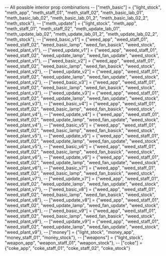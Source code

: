 -- All possible interior prop combinations 
-- ["meth_basic"] = {"light_stock", "meth_app", "meth_staff_01", "meth_staff_02", "meth_basic_lab_01", "meth_basic_lab_02", "meth_basic_lab_01_2", "meth_basic_lab_02_2", "meth_stock"},
-- ["meth_update"] = {"light_stock", "meth_app", "meth_staff_01", "meth_staff_02", "meth_update_lab_01", "meth_update_lab_02", "meth_update_lab_01_2", "meth_update_lab_02_2", "meth_stock"},
-- ["weed_basic_v1"] = {"weed_app", "weed_staff_01", "weed_staff_02", "weed_basic_lamp", "weed_fan_basick", "weed_stock", "weed_plant_v1"},
-- ["weed_update_v1"] = {"weed_app", "weed_staff_01", "weed_staff_02", "weed_update_lamp", "weed_fan_update", "weed_stock", "weed_plant_v1"},
-- ["weed_basic_v2"] = {"weed_app", "weed_staff_01", "weed_staff_02", "weed_basic_lamp", "weed_fan_basick", "weed_stock", "weed_plant_v2"},
-- ["weed_update_v2"] = {"weed_app", "weed_staff_01", "weed_staff_02", "weed_update_lamp", "weed_fan_update", "weed_stock", "weed_plant_v2"},
-- ["weed_basic_v3"] = {"weed_app", "weed_staff_01", "weed_staff_02", "weed_basic_lamp", "weed_fan_basick", "weed_stock", "weed_plant_v3"},
-- ["weed_update_v3"] = {"weed_app", "weed_staff_01", "weed_staff_02", "weed_update_lamp", "weed_fan_update", "weed_stock", "weed_plant_v3"},
-- ["weed_basic_v4"] = {"weed_app", "weed_staff_01", "weed_staff_02", "weed_basic_lamp", "weed_fan_basick", "weed_stock", "weed_plant_v4"},
-- ["weed_update_v4"] = {"weed_app", "weed_staff_01", "weed_staff_02", "weed_update_lamp", "weed_fan_update", "weed_stock", "weed_plant_v4"},
-- ["weed_basic_v5"] = {"weed_app", "weed_staff_01", "weed_staff_02", "weed_basic_lamp", "weed_fan_basick", "weed_stock", "weed_plant_v5"},
-- ["weed_update_v5"] = {"weed_app", "weed_staff_01", "weed_staff_02", "weed_update_lamp", "weed_fan_update", "weed_stock", "weed_plant_v5"},
-- ["weed_basic_v6"] = {"weed_app", "weed_staff_01", "weed_staff_02", "weed_basic_lamp", "weed_fan_basick", "weed_stock", "weed_plant_v6"},
-- ["weed_update_v6"] = {"weed_app", "weed_staff_01", "weed_staff_02", "weed_update_lamp", "weed_fan_update", "weed_stock", "weed_plant_v6"},
-- ["weed_basic_v7"] = {"weed_app", "weed_staff_01", "weed_staff_02", "weed_basic_lamp", "weed_fan_basick", "weed_stock", "weed_plant_v7"},
-- ["weed_update_v7"] = {"weed_app", "weed_staff_01", "weed_staff_02", "weed_update_lamp", "weed_fan_update", "weed_stock", "weed_plant_v7"},
-- ["weed_basic_v8"] = {"weed_app", "weed_staff_01", "weed_staff_02", "weed_basic_lamp", "weed_fan_basick", "weed_stock", "weed_plant_v8"},
-- ["weed_update_v8"] = {"weed_app", "weed_staff_01", "weed_staff_02", "weed_update_lamp", "weed_fan_update", "weed_stock", "weed_plant_v8"},
-- ["weed_basic_v9"] = {"weed_app", "weed_staff_01", "weed_staff_02", "weed_basic_lamp", "weed_fan_basick", "weed_stock", "weed_plant_v9"},
-- ["weed_update_v9"] = {"weed_app", "weed_staff_01", "weed_staff_02", "weed_update_lamp", "weed_fan_update", "weed_stock", "weed_plant_v9"},
-- ["money"] = {"light_stock", "money_app", "money_staff_01", "money_stock"},
-- ["weapons"] = {"light_stock", "weapon_app", "weapon_staff_01", "weapon_stock"},
-- ["coke"] = {"coke_app", "coke_staff_01", "coke_staff_02", "coke_stock"}